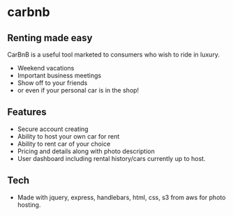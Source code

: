 # carbnb

## Renting made easy
CarBnB is a useful tool marketed to consumers who wish to ride in luxury.
- Weekend vacations
- Important business meetings
- Show off to your friends
- or even if your personal car is in the shop!
## Features
- Secure account creating
- Ability to host your own car for rent
- Ability to rent car of your choice
- Pricing and details along with photo description
- User dashboard including rental history/cars currently up to host.
## Tech

- Made with jquery, express, handlebars, html, css, s3 from aws for photo hosting.
